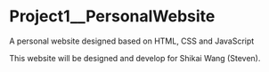 # Project1__PersonalWebsite
 A personal website designed based on HTML, CSS and JavaScript

This website will be designed and develop for Shikai Wang (Steven).
